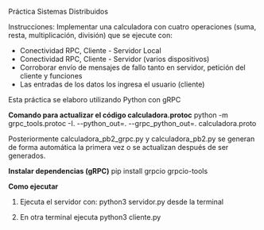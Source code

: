 Práctica Sistemas Distribuidos

Instrucciones: Implementar una calculadora con cuatro operaciones (suma, resta, multiplicación, división) que se ejecute con:

* Conectividad RPC, Cliente - Servidor Local
* Conectividad RPC, Cliente - Servidor (varios dispositivos)
* Corroborar envío de mensajes de fallo tanto en servidor, petición del cliente y funciones
* Las entradas de los datos los ingresa el usuario (cliente)


Esta práctica se elaboro utilizando Python con gRPC

**Comando para actualizar el código calculadora.protoc**
python -m grpc_tools.protoc -I. --python_out=. --grpc_python_out=. calculadora.proto

Posteriormente
calculadora_pb2_grpc.py y calculadora_pb2.py se generan de forma automática la primera vez o se actualizan después de ser generados.

**Instalar dependencias (gRPC)**
pip install grpcio grpcio-tools


**Como ejecutar**
1. Ejecuta el servidor con:
python3 servidor.py desde la terminal

2. En otra terminal ejecuta python3 cliente.py